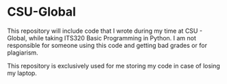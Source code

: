 # CSU-Global


This repository will include code that I wrote during my time at CSU - Global, while taking ITS320 Basic Programming in Python. 
I am not responsible for someone using this code and getting bad grades or for plagiarism.

This repository is exclusively used for me storing my code in case of losing my laptop. 
